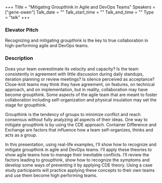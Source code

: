 +++
Title = "Mitigating Groupthink in Agile and DevOps Teams"
Speakers = ["gerie-owen"]
Talk_date = ""
Talk_start_time = ""
Talk_end_time = ""
Type = "talk"
+++

### Elevator Pitch

Recognizing and mitigating groupthink is the key to true collaboration in high-performing agile and DevOps teams.

### Description

Does your team overestimate its velocity and capacity?  Is the team consistently in agreement with little discussion during daily standups, iteration planning or review meetings?  Is silence perceived as acceptance? Close-knit teams may think they have agreement, on features, on technical approach, and on implementation, but in reality, collaboration may have become groupthink.  Some aspects of the agile team that are meant to foster collaboration including self-organization and physical insulation may set the stage for groupthink. 
 
Groupthink is the tendency of groups to minimize conflict and reach consensus without fully analyzing all aspects of their ideas.  One way to mitigate groupthink is by using the CDE approach.  Container Difference and Exchange are factors that influence how a team self-organizes, thinks and acts as a group.  

In this presentation, using real-life examples, I'll show how to recognize and mitigate groupthink in agile and DevOps teams.  I’ll apply these theories to show agile teams how to manage their inevitable conflicts.  I’ll review the factors leading to groupthink, show how to recognize the symptoms and develop some ways of preventing it by applying CDE theory.  Using a case study participants will practice applying these concepts to their own teams and use them become high performing teams. 